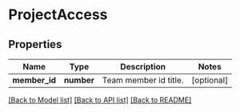 # ProjectAccess

## Properties

Name | Type | Description | Notes
------------ | ------------- | ------------- | -------------
**member_id** | **number** | Team member id title. | [optional]

[[Back to Model list]](../README.md#documentation-for-models) [[Back to API list]](../README.md#documentation-for-api-endpoints) [[Back to README]](../README.md)
